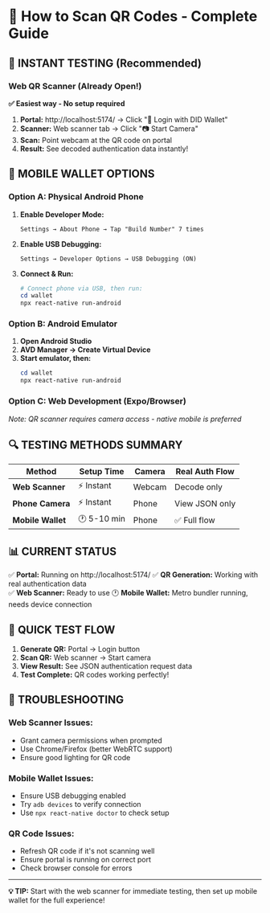 # 📱 How to Scan QR Codes - Complete Guide

## 🚀 INSTANT TESTING (Recommended)

### Web QR Scanner (Already Open!)
**✅ Easiest way - No setup required**

1. **Portal:** http://localhost:5174/ → Click "🔐 Login with DID Wallet"
2. **Scanner:** Web scanner tab → Click "📷 Start Camera"  
3. **Scan:** Point webcam at the QR code on portal
4. **Result:** See decoded authentication data instantly!

## 📱 MOBILE WALLET OPTIONS

### Option A: Physical Android Phone
1. **Enable Developer Mode:**
   ```
   Settings → About Phone → Tap "Build Number" 7 times
   ```

2. **Enable USB Debugging:**
   ```
   Settings → Developer Options → USB Debugging (ON)
   ```

3. **Connect & Run:**
   ```powershell
   # Connect phone via USB, then run:
   cd wallet
   npx react-native run-android
   ```

### Option B: Android Emulator
1. **Open Android Studio**
2. **AVD Manager → Create Virtual Device**
3. **Start emulator, then:**
   ```powershell
   cd wallet
   npx react-native run-android
   ```

### Option C: Web Development (Expo/Browser)
*Note: QR scanner requires camera access - native mobile is preferred*

## 🔍 TESTING METHODS SUMMARY

| Method | Setup Time | Camera | Real Auth Flow |
|--------|------------|--------|----------------|
| **Web Scanner** | ⚡ Instant | Webcam | Decode only |
| **Phone Camera** | ⚡ Instant | Phone | View JSON only |
| **Mobile Wallet** | 🕐 5-10 min | Phone | ✅ Full flow |

## 📊 CURRENT STATUS

✅ **Portal:** Running on http://localhost:5174/
✅ **QR Generation:** Working with real authentication data  
✅ **Web Scanner:** Ready to use
🕐 **Mobile Wallet:** Metro bundler running, needs device connection

## 🎯 QUICK TEST FLOW

1. **Generate QR:** Portal → Login button
2. **Scan QR:** Web scanner → Start camera
3. **View Result:** See JSON authentication request data
4. **Test Complete:** QR codes working perfectly!

## 🔧 TROUBLESHOOTING

### Web Scanner Issues:
- Grant camera permissions when prompted
- Use Chrome/Firefox (better WebRTC support)
- Ensure good lighting for QR code

### Mobile Wallet Issues:
- Ensure USB debugging enabled
- Try `adb devices` to verify connection  
- Use `npx react-native doctor` to check setup

### QR Code Issues:
- Refresh QR code if it's not scanning well
- Ensure portal is running on correct port
- Check browser console for errors

---

**💡 TIP:** Start with the web scanner for immediate testing, then set up mobile wallet for the full experience!
